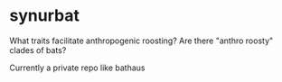 # synurbat
What traits facilitate anthropogenic roosting? Are there "anthro roosty" clades of bats?

Currently a private repo like bathaus
